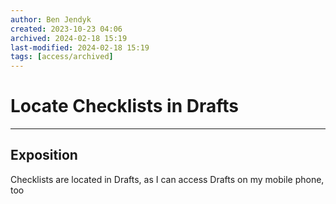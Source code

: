 ```yaml
---
author: Ben Jendyk
created: 2023-10-23 04:06
archived: 2024-02-18 15:19
last-modified: 2024-02-18 15:19
tags: [access/archived]
---
```


# Locate Checklists in Drafts

---

## Exposition

Checklists are located in Drafts, as I can access Drafts on my mobile phone, too
